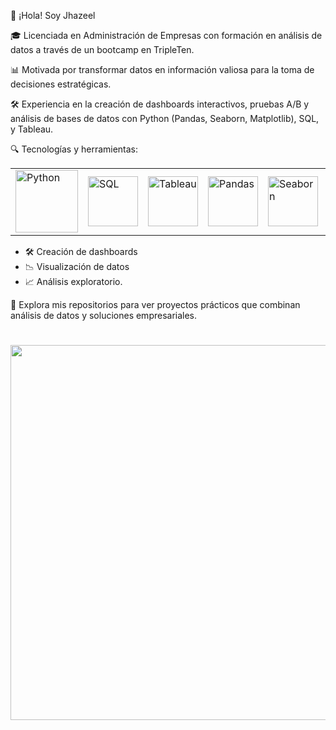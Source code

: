 👋 ¡Hola! Soy Jhazeel 

🎓 Licenciada en Administración de Empresas con formación en análisis de datos a través de un bootcamp en TripleTen.

📊 Motivada por transformar datos en información valiosa para la toma de decisiones estratégicas.

🛠️ Experiencia en la creación de dashboards interactivos, pruebas A/B y análisis de bases de datos con Python (Pandas, Seaborn, Matplotlib), SQL, y Tableau.

🔍 Tecnologías y herramientas:


<table>
  <tr>
    <td><img src="https://github.com/user-attachments/assets/d0ece36a-de05-4e35-8402-7d474e976655" alt="Python" width="100"/> </td>
    <td> <img src="https://github.com/user-attachments/assets/893bee94-7758-452e-a402-5e212bafd9f7" alt="SQL" width="80"/> </td>
    <td> <img src="https://github.com/user-attachments/assets/d3bd40c9-e32e-4186-9676-e89cdcb94302" alt="Tableau" width="80"/> </td>
    <td> <img src="https://github.com/user-attachments/assets/be61e6b6-8edb-4f73-99ab-d4694526bb87" alt="Pandas" width="80"/> </td>
    <td> <img src="https://user-images.githubusercontent.com/104145773/171375703-fe3fa92e-a1cc-4ee6-aec3-1de8b81fca62.svg" alt="Seaborn" width="80"/> </td>
    <td> <img src="https://hetpro-store.com/TUTORIALES/wp-content/uploads/2021/01/matplotliblogo.jpg" alt="Matplotlib" width="80"/> </td>
  </tr>
</table>

- 🛠️ Creación de dashboards
- 📉 Visualización de datos 
- 📈 Análisis exploratorio.


📂 Explora mis repositorios para ver proyectos prácticos que combinan análisis de datos y soluciones empresariales.


<h1 align="center">
<img src="https://miro.medium.com/v2/resize:fit:4800/format:webp/1*VY4LUPAovagBPnnvMH2x1Q.jpeg" width="600">
</h1><br>





